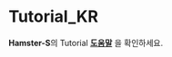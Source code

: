 # Tutorial_KR
**Hamster-S**의 Tutorial **[도움말](https://github.com/RoboidStudioLAB/Hamster-S_KR/wiki)** 을 확인하세요.
